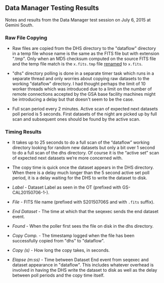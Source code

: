 ## Data Manager Testing Results

Notes and results from the Data Manager test session on July 6, 2015 at Gemini South.

### Raw File Copying

* Raw files are copied from the DHS directory to the "dataflow" directory in a temp file whose name is the same as the FITS file but with extension ".tmp".  Only when an MD5 checksum computed on the source FITS file and the temp file match is the `x.fits.tmp` file [renamed](https://github.com/gemini-hlsw/ocs/blob/develop/bundle/edu.gemini.dataman.app/src/main/java/edu/gemini/dataman/raw/RawCopier.java#L224-L226)  to `x.fits`.

* "dhs" directory polling is done in a separate timer task which runs in a separate thread and only worries about copying raw datasets to the working "dataflow" directory.  I had thought perhaps the limit of 10 worker threads which was introduced due to a limit on the number of remote connections accepted by the GSA base facility machines might be introducing a delay but that doesn't seem to be the case.

* Full scan period every 2 minutes.  Active scan of expected next datasets poll period is 5 seconds.  First datasets of the night are picked up by full scan and subsequent ones should be found by the active scan.


### Timing Results
* It takes up to 25 seconds to do a full scan of the “dataflow” working directory looking for random new datasets but only a bit over 1 second to do a full scan of the dhs directory.  Of course it is the “active set” scan of expected next datasets we’re more concerned with.

* The copy time is quick once the dataset appears in the DHS directory.  When there is a delay much longer than the 5 second active set poll period, it is a delay waiting for the DHS to write the dataset to disk.

* _Label_ - Dataset Label as seen in the OT (prefixed with GS-CAL20150706-1-).

* _File_ - FITS file name (prefixed with S20150706S and with `.fits` suffix).

* _End Dataset_ - The time at which that the seqexec sends the end dataset event.

* _Found_ - When the poller first sees the file on disk in the dhs directory.

* _Copy Comp._ - The timestamp logged when the file has been successfully copied from "dhs" to "dataflow".

* _Copy (s)_ - How long the copy takes, in seconds.

* _Elapse (m:ss)_ - Time between Dataset End event from seqexec and dataset appearance in "dataflow".  This includes whatever overhead is involved in having the DHS write the dataset to disk as well as the delay between poll periods and the copy time itself.
